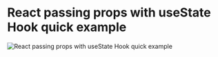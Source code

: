 # React passing props with useState Hook quick example 
![React passing props with useState Hook quick example ](Screenshot.png)
